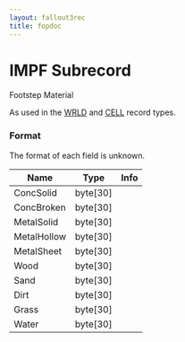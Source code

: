 ```yaml
---
layout: fallout3rec
title: fopdoc
---
```

IMPF Subrecord
==============

Footstep Material

As used in the [WRLD](../WRLD.md) and [CELL](../CELL.md) record types.

### Format

The format of each field is unknown.

Name | Type | Info
-----|------|-----
ConcSolid | byte[30] |
ConcBroken | byte[30] |
MetalSolid | byte[30] |
MetalHollow | byte[30] |
MetalSheet | byte[30] |
Wood | byte[30] |
Sand | byte[30] |
Dirt | byte[30] |
Grass | byte[30] |
Water | byte[30] |
